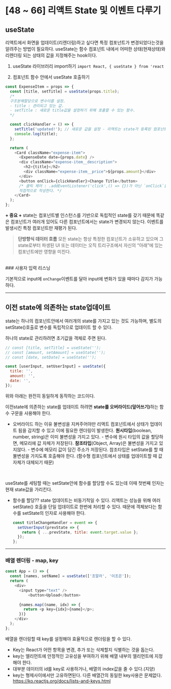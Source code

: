 # [48 ~ 66] 리액트 State 및 이벤트 다루기

## useState

리액트에서 화면을 업데이트(리렌더링)하고 싶다면 특정 컴포넌트가 변경되었다는것을 알려주는 방법이 필요하다.
useState는 함수 컴포넌트 내에서 어떠한 상태(현재상태)와 리렌더링 되는 상태의 값을 지정해주는 hook이다.

1. useState 라이브러리 import하기
   `import React, { useState } from 'react`

>

2. 컴포넌트 함수 안에서 useState 호출하기

```js
const ExpenseItem = props => {
  const [title, setTitle] = useState(props.title);
  /*
  구조분해할당으로 변수이름 설정.
  - title : 관리되고 있는 값.
  - setTitle : 새로운 title값을 설정하기 위해 호출할 수 있는 함수.
  */

  const clickHandler = () => {
    setTitle('updated!'); // 새로운 값을 설정 - 리액트는 state가 등록된 컴포넌트만 재평가 한다.
    console.log(title);
  };

  return (
    <Card className="expense-item">
      <ExpenseDate date={props.date} />
      <div className="expense-item__description">
        <h2>{title}</h2>
        <div className="expense-item__price">${props.amount}</div>
      </div>
      <button onClick={clickHandler}>Change Title</button>
      /* 클릭 제어 : .addEventListener('click',() => {})가 아닌 `onClick`을 태그안에
      직접적으로 작성한다. */
    </Card>
  );
};
```

**+ 중요 +**
state는 컴포넌트별 인스턴스를 기반으로 독립적인 state를 갖기 때문에 똑같은 컴포넌트가 여러개 있어도 다른 컴포넌트에서는 state가 변경되지 않는다. 이벤트를 발생시킨 특정 컴포넌트만 재평가 된다.

> **단방향식 데이터 흐름**
> 모든 state는 항상 특정한 컴포넌트가 소유하고 있으며 그 state로부터 파생된 UI 또는 데이터는 오직 트리구조에서 자신의 “아래”에 있는 컴포넌트에만 영향을 미친다.

<br>
### 사용자 입력 리스닝

기본적으로 input에 `onChange`이벤트를 달아 input에 변화가 있을 때마다 감지가 가능하다.

---

## 이전 state에 의존하는 state업데이트

state는 하나의 컴포넌트안에서 여러개의 state를 가지고 있는 것도 가능하며, 별도의 setState()호출로 변수를 독립적으로 업데이트 할 수 있다.

하나의 state로 관리하려면 초기값을 객체로 주면 된다.

```js
// const [title, setTitle] = useState('');
// const [amount, setAmount] = useState('');
// const [date, setDate] = useState('');

const [userInput, setUserInput] = useState({
  title: '',
  amount: '',
  date: '',
});
```

위와 아래는 완전히 동일하게 동작하는 코드이다.

이전state에 의존하는 state를 업데이트 하려면 <strong>state를 오버라이드(덮어쓰기)</strong>하는 함수 구문을 사용해야 한다.

- 오버라이드 하는 이유
  불변성을 지켜주어야만 리액트 컴포넌트에서 상태가 업데이트 됨을 감지할 수 있고 이에 필요한 렌더링이 발생한다.
  **원시타입**(boolean, number, string)은 이미 불변성을 가지고 있다. - 변수에 원시 타입의 값을 할당하면, 메모리에 값 자체가 저장된다.
  **참조타입**(Object, Array)은 불변성을 가지고 있지않다. - 변수에 메모리 값이 담긴 주소가 저장된다. 참조타입은 setState를 할 때 불변성을 가지도록 호출해야 한다. (함수형 컴포넌트에서 상태를 업데이트할 때 값 자체가 대체되기 때문)

<br>

useState를 세팅할 때는 setState안에 함수를 할당할 수도 있는데 이때 첫번째 인자는 현재 state값을 가리킨다.

- 함수를 할당??
  state 업데이트는 비동기적일 수 있다. 리액트는 성능을 위해 여러 setState() 호출을 단일 업데이트로 한번에 처리할 수 있다. 때문에 객체보다는 함수를 setState의 인자로 사용해야 한다.

  ```js
  const titleChangeHandler = event => {
    setUserInput(prevState => {
      return { ...prevState, title: event.target.value };
    });
  };
  ```

---

### 배열 렌더링 - map, key

```js
const App = () => {
  const [names, setName] = useState(['조알라', '이조은']);
  return (
    <div>
      <input type="text" />
          <button>Upload</button>
          
      {names.map((name, idx) => {
        return <p key={idx}>{name}</p>;
      })}
    </div>
  );
};
```

배열을 렌더링할 때 key를 설정해야 효율적으로 렌더링을 할 수 있다.

- Key는 React가 어떤 항목을 변경, 추가 또는 삭제할지 식별하는 것을 돕는다.
- key는 엘리먼트에 안정적인 고유성을 부여하기 위해 배열 내부의 엘리먼트에 지정해야 한다.
- 대부분 데이터의 id를 key로 사용하거나, 배열의 index값을 줄 수 있다.(지양)
- key는 형제사이에서만 고유하면된다. 다른 배열간의 동일한 key사용은 문제없다.
  https://ko.reactjs.org/docs/lists-and-keys.html
